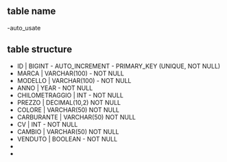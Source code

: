 ## table name
-auto_usate

## table structure

- ID | BIGINT - AUTO_INCREMENT - PRIMARY_KEY (UNIQUE, NOT NULL)
- MARCA | VARCHAR(100) - NOT NULL
- MODELLO | VARCHAR(100) - NOT NULL
- ANNO | YEAR - NOT NULL
- CHILOMETRAGGIO | INT - NOT NULL
- PREZZO | DECIMAL(10,2) NOT NULL
- COLORE | VARCHAR(50) NOT NULL
- CARBURANTE | VARCHAR(50) NOT NULL
- CV | INT - NOT NULL
- CAMBIO | VARCHAR(50) NOT NULL 
- VENDUTO | BOOLEAN - NOT NULL
-
-
